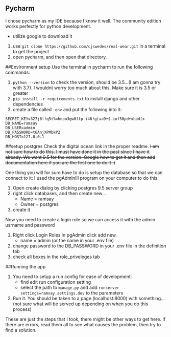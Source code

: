 ## Pycharm
I chose pycharm as my IDE because I know it well. The community edition works perfectly
for python development.
* utilize google to download it
1. use `git clone https://github.com/cjswedes/real-wear.git` in a terminal to get the project
2. open pycharm, and then open that directory.

##Environment setup
Use the terminal in pycharm to run the following commands:
1. `python --version` to check the version, should be 3.5...(I am gonna try with 3.7).
I wouldnt worry too much about this. Make sure it is 3.5 or greater
2. `pip install -r requirements.txt` to install django and other dependencies
3. create a file called `.env` and put the following into it:
```
SECRET_KEY=327j6!!q5t%=hoou3gw0ffp-i46!g(aa9+$-iof50pd+xbbd(x
DB_NAME=ramsay
DB_USER=admin
DB_PASSWORD=t6AnjXPMbkP2
DB_HOST=127.0.0.1
```

##setup postgres
Check the digital ocean link in the proper readme.
~~I am not sure how to do this. I must have done it in the past since I have it already.
We want 9.5 for the version.  Google how to get it and then add documentation here if you
are the first one to do it :)~~

One thing you will for sure have to do is setup the database so that we can connect to it:
I used the pgAdminIII program on your computer to do this:
1. Open create dialog by clicking postgres 9.5 server group 
2. right click databases, and then create new...
    * Name = ramsay
    * Owner = postgres
3. create it

Now you need to create a login role so we can access it with the admin usrname and password
1. Right click Login Roles in pgAdmin click add new.
    * name = admin (or the name in your .env file)
2. change password to the DB_PASSWORD in your .env file in the definition tab
3. check all boxes in the role_priveleges tab

##Running the app
1. You need to setup a run config for ease of development:
    * find edit run configuration setting
    * select the path to `manage.py` and add `runserver --settings=ramsay.settings.dev` to the parameters
2. Run it. You should be taken to a page (localhost:8000) with something...
(not sure what will be served up depending on when you do this process)

These are just the steps that I took, there might be other ways to get here.
If there are errors, read them all to see what causes the problem,
then try to find a solution.


